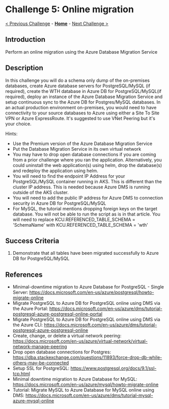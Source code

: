 # Challenge 5: Online migration

[< Previous Challenge](./04-offline-cutover-validation.md) - **[Home](../README.md)** - [Next Challenge >](./06-online-cutover-validation.md)

## Introduction

Perform an online migration using the Azure Database Migration Service

## Description
In this challenge you will do a schema only dump of the on-premises databases, create Azure database servers for PostgreSQL/MySQL (if required), create the WTH database in Azure DB for PostgreSQL/MySQL(if required), deploy an instance of the Azure Database Migration Service and setup continuous sync to the Azure DB for Postgres/MySQL databases. In an actual production environment on-premises, you would need to have connectivity to your source databases to Azure using either a Site To Site VPN or Azure ExpressRoute. It's suggested to use VNet Peering but it's your choice. 

Hints:
* Use the Premium version of the Azure Database Migration Service
* Put the Database Migration Service in its own virtual network
* You may have to drop open database connections if you are coming from a prior challenge where you ran the application. Alternatively, you could uninstall the web application(s) using helm, drop the database(s) and redeploy the application using helm. 
* You will need to find the endpoint IP Address for your PostgreSQL/MySQL container running in AKS. This is different than the cluster IP address. This is needed because Azure DMS is running outside of the AKS cluster.
* You will need to add the public IP address for Azure DMS to connection security in Azure DB for PostgreSQL/MySQL
* For MySQL, the tutorial mentions dropping foreign keys on the target database. You will not be able to run the script as is in that article. You will need to replace KCU.REFERENCED_TABLE_SCHEMA = 'SchemaName' with KCU.REFERENCED_TABLE_SCHEMA = 'wth'

## Success Criteria

1. Demonstrate that all tables have been migrated successfully to Azure DB for PostgreSQL/MySQL

## References

* Minimal-downtime migration to Azure Database for PostgreSQL - Single Server: https://docs.microsoft.com/en-us/azure/postgresql/howto-migrate-online 
* Migrate PostgreSQL to Azure DB for PostgreSQL online using DMS via the Azure Portal: https://docs.microsoft.com/en-us/azure/dms/tutorial-postgresql-azure-postgresql-online-portal
* Migrate PostgreSQL to Azure DB for PostgreSQL online using DMS via the Azure CLI: https://docs.microsoft.com/en-us/azure/dms/tutorial-postgresql-azure-postgresql-online 
* Create, change, or delete a virtual network peering: https://docs.microsoft.com/en-us/azure/virtual-network/virtual-network-manage-peering
* Drop open database connections for Postgres: https://dba.stackexchange.com/questions/11893/force-drop-db-while-others-may-be-connected
* Setup SSL for PostgreSQL: https://www.postgresql.org/docs/9.1/ssl-tcp.html
* Minimal downtime migration to Azure Database for MySQL: https://docs.microsoft.com/en-us/azure/mysql/howto-migrate-online
* Tutorial: Migrate MySQL to Azure Database for MySQL online using DMS: https://docs.microsoft.com/en-us/azure/dms/tutorial-mysql-azure-mysql-online


